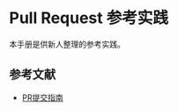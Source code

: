 # Pull Request 参考实践

本手册是供新人整理的参考实践。

## 参考文献

- [PR提交指南](https://gitee.com/openeuler/community/blob/master/zh/contributors/pull-request.md)
